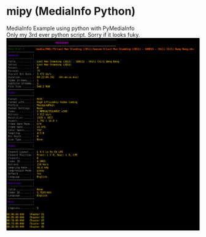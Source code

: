 # mipy (MediaInfo Python)
MediaInfo Example using python with PyMediaInfo   
Only my 3rd ever python script. Sorry if it looks fuky.
![ScreenShot](https://raw.githubusercontent.com/optio50/mipy/main/mipy.png?raw=true|alt=octocat)
